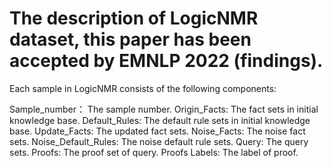 # The description of LogicNMR dataset, this paper has been accepted by EMNLP 2022 (findings).
Each sample in LogicNMR consists of the following components:

Sample_number： The sample number.
Origin_Facts: The fact sets in initial knowledge base.
Default_Rules: The default rule sets in initial knowledge base.
Update_Facts: The updated fact sets.
Noise_Facts: The noise fact sets.
Noise_Default_Rules: The noise default rule sets.
Query: The query sets.
Proofs: The proof set of query.
Proofs Labels: The label of proof.
